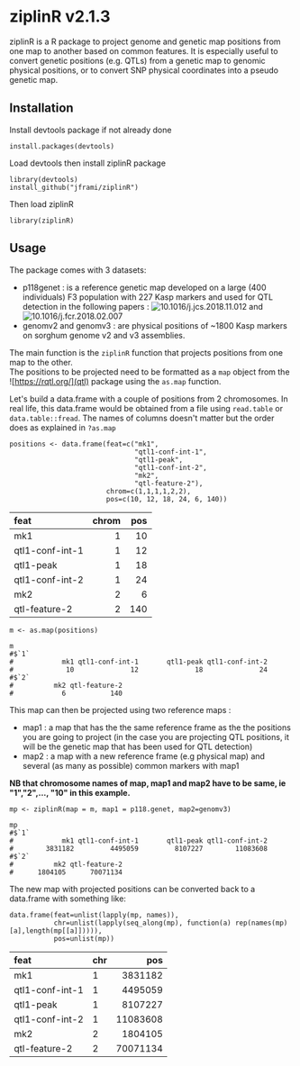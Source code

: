 # ziplinR v2.1.3

ziplinR is a R package to project genome and genetic map positions from one map to another based on common features. It is especially useful to convert genetic positions (e.g. QTLs) from a genetic map to genomic physical positions, or to convert SNP physical coordinates into a pseudo genetic map.  

## Installation

Install devtools package if not already done

```{r}
install.packages(devtools)
```
Load devtools then install ziplinR package

```{r}
library(devtools)
install_github("jframi/ziplinR")
```
Then load ziplinR

```{r}
library(ziplinR)
```

## Usage

The package comes with 3 datasets:

- p118genet : is a reference genetic map developed on a large (400 individuals) F3 population with 227 Kasp markers and used for QTL detection in the following papers : ![10.1016/j.jcs.2018.11.012](https://doi.org/10.1016/j.jcs.2018.11.012) and ![10.1016/j.fcr.2018.02.007](https://doi.org/10.1016/j.fcr.2018.02.007)  
- genomv2 and genomv3 : are physical positions of ~1800 Kasp markers on sorghum genome v2 and v3 assemblies.

The main function is the `ziplinR` function that projects positions from one map to the other.  
The positions to be projected need to be formatted as a `map` object from the ![https://rqtl.org/](qtl) package using the `as.map` function.

Let's build a data.frame with a couple of positions from 2 chromosomes. In real life, this data.frame would be obtained from a file using `read.table` or `data.table::fread`. The names of columns doesn't matter but the order does as explained in `?as.map`
```{r}
positions <- data.frame(feat=c("mk1",
                               "qtl1-conf-int-1",
                               "qtl1-peak",
                               "qtl1-conf-int-2",
                               "mk2",
                               "qtl-feature-2"),
                        chrom=c(1,1,1,1,2,2),
                        pos=c(10, 12, 18, 24, 6, 140))
```
|feat            | chrom| pos|
|:---------------|-----:|---:|
|mk1             |     1|  10|
|qtl1-conf-int-1 |     1|  12|
|qtl1-peak       |     1|  18|
|qtl1-conf-int-2 |     1|  24|
|mk2             |     2|   6|
|qtl-feature-2   |     2| 140|

```{r}
m <- as.map(positions)

m
#$`1`
#            mk1 qtl1-conf-int-1       qtl1-peak qtl1-conf-int-2 
#             10              12              18              24 
#$`2`
#          mk2 qtl-feature-2 
#            6           140 
```

This map can then be projected using two reference maps :
- map1 : a map that has the the same reference frame as the the positions you are going to project (in the case you are projecting QTL positions, it will be the genetic map that has been used for QTL detection)
- map2 : a map with a new reference frame (e.g physical map) and several (as many as possible) common markers with map1

**NB that chromosome names of map, map1 and map2 have to be same, ie "1","2",..., "10" in this example.**

```{r}
mp <- ziplinR(map = m, map1 = p118.genet, map2=genomv3)

mp
#$`1`
#            mk1 qtl1-conf-int-1       qtl1-peak qtl1-conf-int-2 
#        3831182         4495059         8107227        11083608 
#$`2`
#          mk2 qtl-feature-2 
#      1804105      70071134 
```

The new map with projected positions can be converted back to a data.frame with something like:

```{r}
data.frame(feat=unlist(lapply(mp, names)),
           chr=unlist(lapply(seq_along(mp), function(a) rep(names(mp)[a],length(mp[[a]])))),
           pos=unlist(mp))
```
|feat            |chr |      pos|
|:---------------|:---|--------:|
|mk1             |1   |  3831182|
|qtl1-conf-int-1 |1   |  4495059|
|qtl1-peak       |1   |  8107227|
|qtl1-conf-int-2 |1   | 11083608|
|mk2             |2   |  1804105|
|qtl-feature-2   |2   | 70071134|